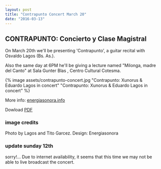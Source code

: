 ```yaml
---
layout: post
title: "Contrapunto Concert March 20"
date: "2016-03-13"
---
```

## CONTRAPUNTO: Concierto y Clase Magistral

On March 20th we'll be presenting 'Contrapunto', a guitar recital with Osvaldo Lagos (Bs. As.).

Also the same day at 6PM he'll be giving a lecture named "Milonga, madre del Canto" at Sala Gunter Blas , Centro Cultural Cotesma.


{% image assets/contrapunto-concert.jpg "Contrapunto: Xunorus & Eduardo Lagos in concert" "Contrapunto: Xunorus & Eduardo Lagos in concert" %}



More info: <a href='http://energiasonora.info'>energiasonora.info</a>

Dowload <a href="http://energiasonora.info/public/CONTRAPUNTO_press.pdf">PDF</a>

### image credits
Photo by Lagos and Tito Garcez.
Design: Energiasonora

### update sunday 12th
sorry!... Due to  internet availability, it seems that this time we may not be able to live broadcast the concert.

